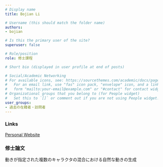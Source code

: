 ```yaml
---
# Display name
title: Bojian Li

# Username (this should match the folder name)
authors:
- bojian

# Is this the primary user of the site?
superuser: false

# Role/position
role: 修士課程

# Short bio (displayed in user profile at end of posts)

# Social/Academic Networking
# For available icons, see: https://sourcethemes.com/academic/docs/page-builder/#icons
#   For an email link, use "fas" icon pack, "envelope" icon, and a link in the
#   form "mailto:your-email@example.com" or "#contact" for contact widget.
# Organizational groups that you belong to (for People widget)
#   Set this to `[]` or comment out if you are not using People widget.
user_groups:
- 過去の在籍者・訪問者
---
```


### Links
<a href="https://mdlin.github.io/Ayakura/">Personal Website<a>

### 修士論文
動きが指定された複数のキャラクタの混合における自然な動きの生成





